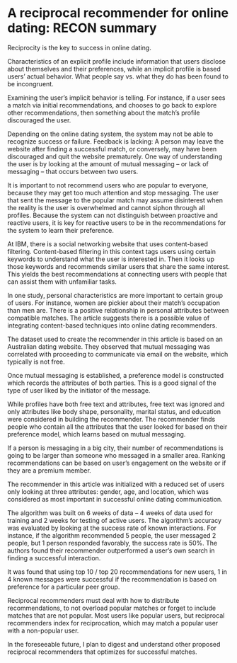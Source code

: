 # A reciprocal recommender for online dating: RECON summary

Reciprocity is the key to success in online dating.

Characteristics of an explicit profile include information that users disclose about themselves and their preferences, while an implicit profile is based users’ actual behavior. What people say vs. what they do has been found to be incongruent.

Examining the user’s implicit behavior is telling. For instance, if a user sees a match via initial recommendations, and chooses to go back to explore other recommendations, then something about the match’s profile discouraged the user.

Depending on the online dating system, the system may not be able to recognize success or failure. Feedback is lacking: A person may leave the website after finding a successful match, or conversely, may have been discouraged and quit the website prematurely. One way of understanding the user is by looking at the amount of mutual messaging – or lack of messaging – that occurs between two users.

It is important to not recommend users who are popular to everyone, because they may get too much attention and stop messaging. The user that sent the message to the popular match may assume disinterest when the reality is the user is overwhelmed and cannot siphon through all profiles.
Because the system can not distinguish between proactive and reactive users, it is key for reactive users to be in the recommendations for the system to learn their preference.

At IBM, there is a social networking website that uses content-based filtering. Content-based filtering in this context tags users using certain keywords to understand what the user is interested in. Then it looks up those keywords and recommends similar users that share the same interest. This yields the best recommendations at connecting users with people that can assist them with unfamiliar tasks.

In one study, personal characteristics are more important to certain group of users. For instance, women are pickier about their match’s occupation than men are. There is a positive relationship in personal attributes between compatible matches. The article suggests there is a possible value of integrating content-based techniques into online dating recommenders.

The dataset used to create the recommender in this article is based on an Australian dating website. They observed that mutual messaging was correlated with proceeding to communicate via email on the website, which typically is not free. 

Once mutual messaging is established, a preference model is constructed which records the attributes of both parties. This is a good signal of the type of user liked by the initiator of the message.

While profiles have both free text and attributes, free text was ignored and only attributes like body shape, personality, marital status, and education were considered in building the recommender.  The recommender finds people who contain all the attributes that the user looked for based on their preference model, which learns based on mutual messaging. 

If a person is messaging in a big city, their number of recommendations is going to be larger than someone who messaged in a smaller area. Ranking recommendations can be based on user’s engagement on the website or if they are a premium member.

The recommender in this article was initialized with a reduced set of users only looking at three attributes: gender, age, and location, which was considered as most important in successful online dating communication.

The algorithm was built on 6 weeks of data – 4 weeks of data used for training and 2 weeks for testing of active users. The algorithm’s accuracy was evaluated by looking at the success rate of known interactions. For instance, if the algorithm recommended 5 people, the user messaged 2 people, but 1 person responded favorably, the success rate is 50%. The authors found their recommender outperformed a user’s own search in finding a successful interaction.

It was found that using top 10 / top 20 recommendations for new users, 1 in 4 known messages were successful if the recommendation is based on preference for a particular peer group.

Reciprocal recommenders must deal with how to distribute recommendations, to not overload popular matches or forget to include matches that are not popular. Most users like popular users, but reciprocal recommenders index for reciprocation, which may match a popular user with a non-popular user.

In the foreseeable future, I plan to digest and understand other proposed reciprocal recommenders that optimizes for successful matches.

